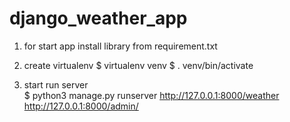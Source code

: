# django_weather_app

1) for start app install library from requirement.txt

2) create virtualenv 
$ virtualenv venv
$ . venv/bin/activate

3) start run server  
$ python3 manage.py runserver 
http://127.0.0.1:8000/weather 
http://127.0.0.1:8000/admin/

